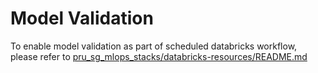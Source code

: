 # Model Validation
To enable model validation as part of scheduled databricks workflow, please refer to [pru_sg_mlops_stacks/databricks-resources/README.md](../databricks-resources/README.md)